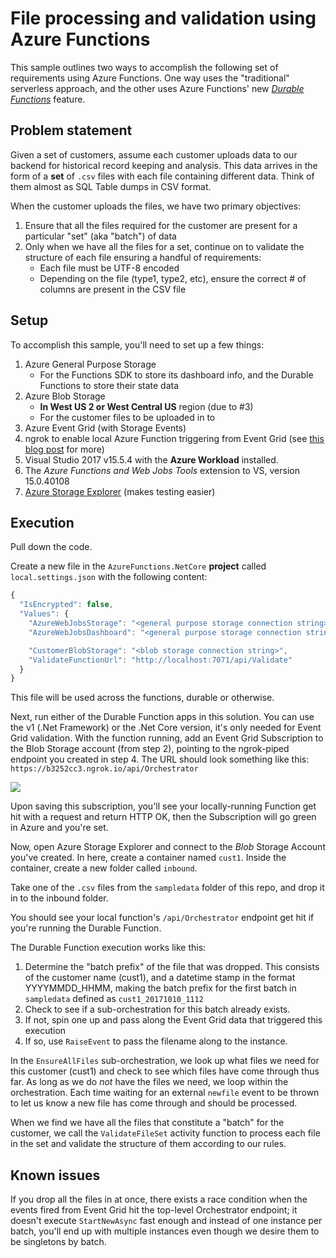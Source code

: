 ﻿# File processing and validation using Azure Functions
This sample outlines two ways to accomplish the following set of requirements using Azure Functions. One way uses the "traditional" serverless approach, and the other uses Azure Functions' new _<a href="https://docs.microsoft.com/en-us/azure/azure-functions/durable-functions-overview" target="_blank">Durable Functions</a>_ feature.
## Problem statement
Given a set of customers, assume each customer uploads data to our backend for historical record keeping and analysis. This data arrives in the form of a **set** of `.csv` files with each file containing different data. Think of them almost as SQL Table dumps in CSV format.

When the customer uploads the files, we have two primary objectives:
1. Ensure that all the files required for the customer are present for a particular "set" (aka "batch") of data
2. Only when we have all the files for a set, continue on to validate the structure of each file ensuring a handful of requirements:
    * Each file must be UTF-8 encoded
    * Depending on the file (type1, type2, etc), ensure the correct # of columns are present in the CSV file

## Setup
To accomplish this sample, you'll need to set up a few things:

1. Azure General Purpose Storage
    * For the Functions SDK to store its dashboard info, and the Durable Functions to store their state data
1. Azure Blob Storage
    * **In West US 2 or West Central US** region (due to #3)
    * For the customer files to be uploaded in to
1. Azure Event Grid (with Storage Events)
1. ngrok to enable local Azure Function triggering from Event Grid (see <a href="https://blogs.msdn.microsoft.com/brandonh/2017/11/30/locally-debugging-an-azure-function-triggered-by-azure-event-grid/" target="_blank">this blog post</a> for more)
1. Visual Studio 2017 v15.5.4 with the **Azure Workload** installed.
1. The *Azure Functions and Web Jobs Tools* extension to VS, version 15.0.40108
1. <a href="https://azure.microsoft.com/en-us/features/storage-explorer/" target="_blank">Azure Storage Explorer</a> (makes testing easier)

## Execution

Pull down the code.

Create a new file in the `AzureFunctions.NetCore` **project** called `local.settings.json` with the following content:
```js
{
  "IsEncrypted": false,
  "Values": {
    "AzureWebJobsStorage": "<general purpose storage connection string>",
    "AzureWebJobsDashboard": "<general purpose storage connection string>",

    "CustomerBlobStorage": "<blob storage connection string>",
    "ValidateFunctionUrl": "http://localhost:7071/api/Validate"
  }
}
```

This file will be used across the functions, durable or otherwise.

Next, run either of the Durable Function apps in this solution. You can use the v1 (.Net Framework) or the .Net Core version, it's only needed for Event Grid validation.
With the function running, add an Event Grid Subscription to the Blob Storage account (from step 2), pointing to the ngrok-piped endpoint you created in step 4. The URL should look something like this: `https://b3252cc3.ngrok.io/api/Orchestrator`

![](https://brandonhmsdnblog.blob.core.windows.net/images/2018/01/17/s2018-01-17_14-59-32.png)

Upon saving this subscription, you'll see your locally-running Function get hit with a request and return HTTP OK, then the Subscription will go green in Azure and you're set.

Now, open Azure Storage Explorer and connect to the *Blob* Storage Account you've created. In here, create a container named `cust1`. Inside the container, create a new folder called `inbound`.

Take one of the `.csv` files from the `sampledata` folder of this repo, and drop it in to the inbound folder.

You should see your local function's `/api/Orchestrator` endpoint get hit if you're running the Durable Function.

The Durable Function execution works like this:
1. Determine the "batch prefix" of the file that was dropped. This consists of the customer name (cust1), and a datetime stamp in the format YYYYMMDD_HHMM, making the batch prefix for the first batch in `sampledata` defined as `cust1_20171010_1112`
1. Check to see if a sub-orchestration for this batch already exists.
2. If not, spin one up and pass along the Event Grid data that triggered this execution
3. If so, use `RaiseEvent` to pass the filename along to the instance.

In the `EnsureAllFiles` sub-orchestration, we look up what files we need for this customer (cust1) and check to see which files have come through thus far. As long as we do *not* have the files we need, we loop within the orchestration. Each time waiting for an external `newfile` event to be thrown to let us know a new file has come through and should be processed.

When we find we have all the files that constitute a "batch" for the customer, we call the `ValidateFileSet` activity function to process each file in the set and validate the structure of them according to our rules.

## Known issues
If you drop all the files in at once, there exists a race condition when the events fired from Event Grid hit the top-level Orchestrator endpoint; it doesn't execute `StartNewAsync` fast enough and instead of one instance per batch, you'll end up with multiple instances even though we desire them to be singletons by batch.